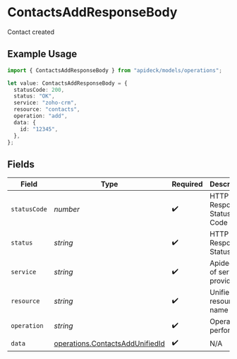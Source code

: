 # ContactsAddResponseBody

Contact created

## Example Usage

```typescript
import { ContactsAddResponseBody } from "apideck/models/operations";

let value: ContactsAddResponseBody = {
  statusCode: 200,
  status: "OK",
  service: "zoho-crm",
  resource: "contacts",
  operation: "add",
  data: {
    id: "12345",
  },
};
```

## Fields

| Field                                                                              | Type                                                                               | Required                                                                           | Description                                                                        | Example                                                                            |
| ---------------------------------------------------------------------------------- | ---------------------------------------------------------------------------------- | ---------------------------------------------------------------------------------- | ---------------------------------------------------------------------------------- | ---------------------------------------------------------------------------------- |
| `statusCode`                                                                       | *number*                                                                           | :heavy_check_mark:                                                                 | HTTP Response Status Code                                                          | 200                                                                                |
| `status`                                                                           | *string*                                                                           | :heavy_check_mark:                                                                 | HTTP Response Status                                                               | OK                                                                                 |
| `service`                                                                          | *string*                                                                           | :heavy_check_mark:                                                                 | Apideck ID of service provider                                                     | zoho-crm                                                                           |
| `resource`                                                                         | *string*                                                                           | :heavy_check_mark:                                                                 | Unified API resource name                                                          | contacts                                                                           |
| `operation`                                                                        | *string*                                                                           | :heavy_check_mark:                                                                 | Operation performed                                                                | add                                                                                |
| `data`                                                                             | [operations.ContactsAddUnifiedId](../../models/operations/contactsaddunifiedid.md) | :heavy_check_mark:                                                                 | N/A                                                                                |                                                                                    |
